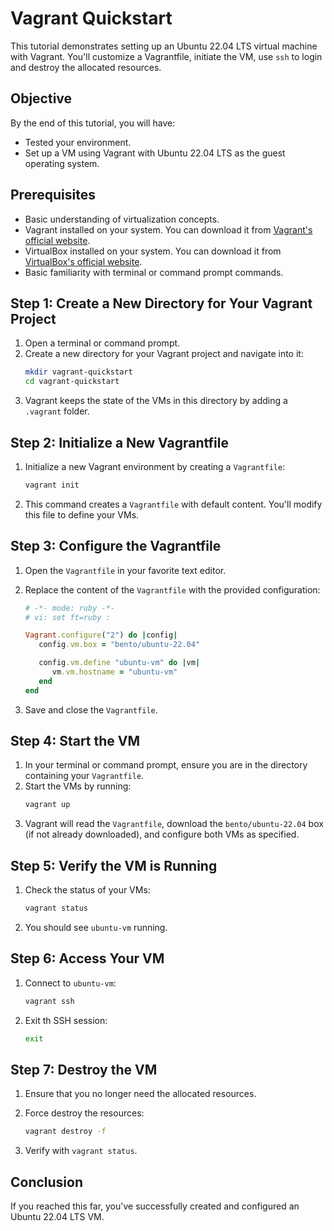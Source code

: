 # Vagrant Quickstart

This tutorial demonstrates setting up an Ubuntu 22.04 LTS virtual machine with Vagrant. You'll customize a Vagrantfile, initiate the VM, use `ssh` to login and destroy the allocated resources.

## Objective

By the end of this tutorial, you will have:
- Tested your environment.
- Set up a VM using Vagrant with Ubuntu 22.04 LTS as the guest operating system.

## Prerequisites
- Basic understanding of virtualization concepts.
- Vagrant installed on your system. You can download it from [Vagrant's official website](https://www.vagrantup.com/downloads).
- VirtualBox installed on your system. You can download it from [VirtualBox's official website](https://www.virtualbox.org/wiki/Downloads).
- Basic familiarity with terminal or command prompt commands.

## Step 1: Create a New Directory for Your Vagrant Project

1. Open a terminal or command prompt.
2. Create a new directory for your Vagrant project and navigate into it:
   ```bash
   mkdir vagrant-quickstart
   cd vagrant-quickstart
   ```
3. Vagrant keeps the state of the VMs in this directory by adding a `.vagrant` folder. 
## Step 2: Initialize a New Vagrantfile

1. Initialize a new Vagrant environment by creating a `Vagrantfile`:
   ```bash
   vagrant init
   ```
2. This command creates a `Vagrantfile` with default content. You'll modify this file to define your VMs.

## Step 3: Configure the Vagrantfile

1. Open the `Vagrantfile` in your favorite text editor.
2. Replace the content of the `Vagrantfile` with the provided configuration:
   ```ruby
   # -*- mode: ruby -*-
   # vi: set ft=ruby :

   Vagrant.configure("2") do |config|
      config.vm.box = "bento/ubuntu-22.04"

      config.vm.define "ubuntu-vm" do |vm|
         vm.vm.hostname = "ubuntu-vm"
      end   
   end
   ```

3. Save and close the `Vagrantfile`.

## Step 4: Start the VM

1. In your terminal or command prompt, ensure you are in the directory containing your `Vagrantfile`.
2. Start the VMs by running:
   ```bash
   vagrant up
   ```
3. Vagrant will read the `Vagrantfile`, download the `bento/ubuntu-22.04` box (if not already downloaded), and configure both VMs as specified.

## Step 5: Verify the VM is Running

1. Check the status of your VMs:
   ```bash
   vagrant status
   ```
2. You should see `ubuntu-vm` running.

## Step 6: Access Your VM

1. Connect to `ubuntu-vm`:
   ```bash
   vagrant ssh
   ```

2. Exit th SSH session:
   ```bash
   exit
   ```

## Step 7: Destroy the VM
1. Ensure that you no longer need the allocated resources.

2. Force destroy the resources:
   ```bash
   vagrant destroy -f
   ```
2. Verify with `vagrant status`.


## Conclusion

If you reached this far, you've successfully created and configured an Ubuntu 22.04 LTS VM. 